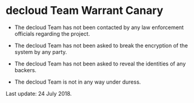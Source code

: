 # decloud Team Warrant Canary

- The decloud Team has not been contacted by any law enforcement officials regarding the project.

- The decloud Team has not been asked to break the encryption of the system by any party.

- The decloud Team has not been asked to reveal the identities of any backers.

- The decloud Team is not in any way under duress.

Last update: 24 July 2018.

